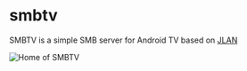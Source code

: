 # smbtv

SMBTV is a simple SMB server for Android TV based on [JLAN](https://www.alfresco.com/news/press-releases/alfresco-makes-leading-java-implementation-jlan-shared-file-drive-interface)

![Home of SMBTV](http://vpictu.re/uploads/0e14a5d6165fcb2903cd227abe7da89533debb29.png)
